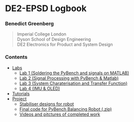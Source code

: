 # DE2-EPSD Logbook
### Benedict Greenberg
> Imperial College London  
> Dyson School of Design Engineering  
> DE2 Electronics for Product and System Design  

### Contents
- [Labs](/Labs)
  + [Lab 1 (Soldering the PyBench and signals on MATLAB)](/Labs/Lab_1)
  + [Lab 2 (Signal Processing with PyBench & Matlab)](/Labs/Lab_2) 
  + [Lab 3 (System Charaterisation and Transfer Function)](/Labs/Lab_3)
  + [Lab 4 (IMU & OLED)](/Labs/Lab_4)
- [Tutorials](/Tutorials)
- [Project](/Project)
  + [Stabiliser designs for robot](/Labs/Lab_4/ex6)
  + [Final code for PyBench Balancing Robot (.zip)](Project/DE2-EPSD_Group7_Final_Project.zip)
  + [Videos and pitctures of completed work](http://bit.ly/DE2-EPSD-G7-MEDIA)

